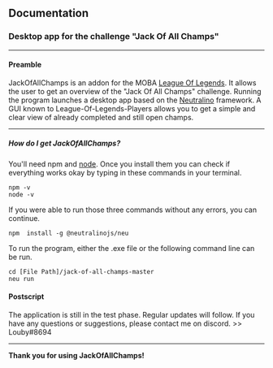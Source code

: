 ## Documentation

### Desktop app for the challenge "Jack Of All Champs"

* * *
#### Preamble
JackOfAllChamps is an addon for the MOBA [League Of Legends](https://signup.leagueoflegends.com/de-de/signup/redownload). It allows the user to get an overview of the "Jack Of All Champs" challenge. Running the program launches a desktop app based on the [Neutralino](https://neutralino.js.org) framework. A GUI known to League-Of-Legends-Players allows you to get a simple and clear view of already completed and still open champs.
* * *
##### How do I get JackOfAllChamps?
You'll need npm and [node](https://nodejs.org/en/download/). Once you install them you can check if everything works okay by typing in these commands in your terminal. 
```
npm -v
node -v
```
If you were able to run those three commands without any errors, you can continue. 
```
npm  install -g @neutralinojs/neu
```
To run the program, either the .exe file or the following command line can be run. 
```
cd [File Path]/jack-of-all-champs-master
neu run
```
#### Postscript
The application is still in the test phase. Regular updates will follow. If you have any questions or suggestions, please contact me on discord. >> Louby#8694
* * *
**Thank you for using JackOfAllChamps!**
